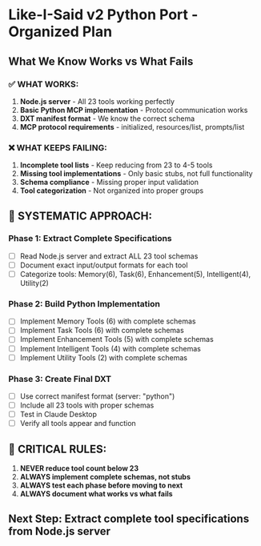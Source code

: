 # Like-I-Said v2 Python Port - Organized Plan

## What We Know Works vs What Fails

### ✅ WHAT WORKS:
1. **Node.js server** - All 23 tools working perfectly
2. **Basic Python MCP implementation** - Protocol communication works
3. **DXT manifest format** - We know the correct schema
4. **MCP protocol requirements** - initialized, resources/list, prompts/list

### ❌ WHAT KEEPS FAILING:
1. **Incomplete tool lists** - Keep reducing from 23 to 4-5 tools
2. **Missing tool implementations** - Only basic stubs, not full functionality  
3. **Schema compliance** - Missing proper input validation
4. **Tool categorization** - Not organized into proper groups

## 🎯 SYSTEMATIC APPROACH:

### Phase 1: Extract Complete Specifications
- [ ] Read Node.js server and extract ALL 23 tool schemas
- [ ] Document exact input/output formats for each tool
- [ ] Categorize tools: Memory(6), Task(6), Enhancement(5), Intelligent(4), Utility(2)

### Phase 2: Build Python Implementation  
- [ ] Implement Memory Tools (6) with complete schemas
- [ ] Implement Task Tools (6) with complete schemas  
- [ ] Implement Enhancement Tools (5) with complete schemas
- [ ] Implement Intelligent Tools (4) with complete schemas
- [ ] Implement Utility Tools (2) with complete schemas

### Phase 3: Create Final DXT
- [ ] Use correct manifest format (server: "python")
- [ ] Include all 23 tools with proper schemas
- [ ] Test in Claude Desktop
- [ ] Verify all tools appear and function

## 🚨 CRITICAL RULES:
1. **NEVER reduce tool count below 23**
2. **ALWAYS implement complete schemas, not stubs**
3. **ALWAYS test each phase before moving to next**
4. **ALWAYS document what works vs what fails**

## Next Step: Extract complete tool specifications from Node.js server